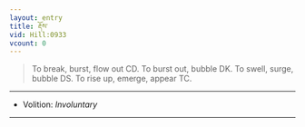```yaml
---
layout: entry
title: རྡོས་
vid: Hill:0933
vcount: 0
---
```

> To break, burst, flow out CD\. To burst out, bubble DK\. To swell, surge, bubble DS\. To rise up, emerge, appear TC\.

---
* Volition: _Involuntary_

---

